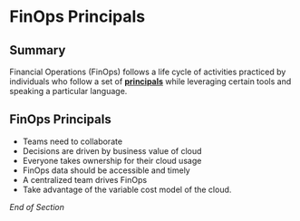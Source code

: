 # FinOps Principals

## Summary
Financial Operations (FinOps) follows a life cycle of activities practiced by individuals who follow a set of [**principals**](https://www.mindmeister.com/2727661067/04-finops-principles-ccovva) while leveraging certain tools and speaking a particular language.

## FinOps Principals
* Teams need to collaborate
* Decisions are driven by business value of cloud
* Everyone takes ownership for their cloud usage
* FinOps data should be accessible and timely
* A centralized team drives FinOps
* Take advantage of the variable cost model of the cloud.

*End of Section*